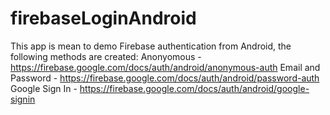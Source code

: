 # firebaseLoginAndroid

This app is mean to demo Firebase authentication from Android, the following methods are created:
Anonyomous - https://firebase.google.com/docs/auth/android/anonymous-auth
Email and Password - https://firebase.google.com/docs/auth/android/password-auth
Google Sign In - https://firebase.google.com/docs/auth/android/google-signin
